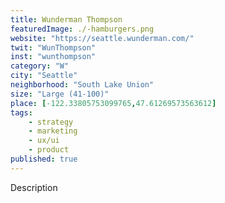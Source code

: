 ```yaml
---
title: Wunderman Thompson
featuredImage: ./-hamburgers.png
website: "https://seattle.wunderman.com/"
twit: "WunThompson"
inst: "wunthompson"
category: "W"
city: "Seattle"
neighborhood: "South Lake Union"
size: "Large (41-100)"
place: [-122.33805753099765,47.61269573563612]
tags:
    - strategy
    - marketing
    - ux/ui
    - product
published: true
---
```


Description

